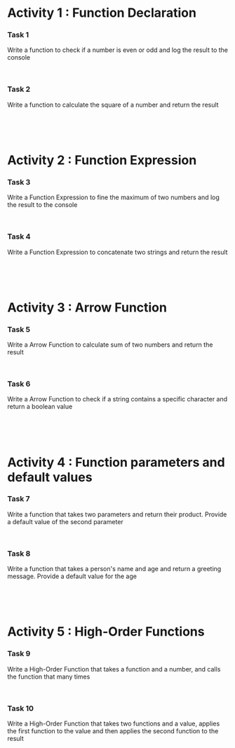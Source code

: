 # Activity 1 : Function Declaration

### Task 1

Write a function to check if a number is even or odd and log the result to the console

&nbsp;

### Task 2

Write a function to calculate the square of a number and return the result

&nbsp;

&nbsp;

# Activity 2 : Function Expression

### Task 3

Write a Function Expression to fine the maximum of two numbers and log the result to the console

&nbsp;

### Task 4

Write a Function Expression to concatenate two strings and return the result

&nbsp;

&nbsp;

# Activity 3 : Arrow Function

### Task 5

Write a Arrow Function to calculate sum of two numbers and return the result

&nbsp;

### Task 6

Write a Arrow Function to check if a string contains a specific character and return a boolean value

&nbsp;

&nbsp;

# Activity 4 : Function parameters and default values

### Task 7

Write a function that takes two parameters and return their product. Provide a default value of the second parameter

&nbsp;

### Task 8

Write a function that takes a person's name and age and return a greeting message. Provide a default value for the age

&nbsp;

&nbsp;

# Activity 5 : High-Order Functions

### Task 9

Write a High-Order Function that takes a function and a number, and calls the function that many times

&nbsp;

### Task 10

Write a High-Order Function that takes two functions and a value, applies the first function to the value and then applies the second function to the result
